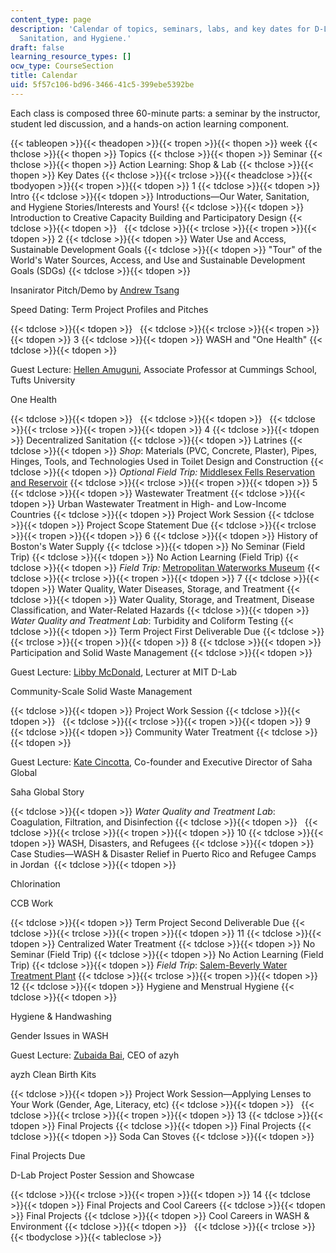 ```yaml
---
content_type: page
description: 'Calendar of topics, seminars, labs, and key dates for D-Lab: Water,
  Sanitation, and Hygiene.'
draft: false
learning_resource_types: []
ocw_type: CourseSection
title: Calendar
uid: 5f57c106-bd96-3466-41c5-399ebe5392be
---
```

Each class is composed three 60-minute parts: a seminar by the instructor, student led discussion, and a hands-on action learning component. 

{{< tableopen >}}{{< theadopen >}}{{< tropen >}}{{< thopen >}}
week
{{< thclose >}}{{< thopen >}}
Topics
{{< thclose >}}{{< thopen >}}
Seminar
{{< thclose >}}{{< thopen >}}
Action Learning: Shop & Lab
{{< thclose >}}{{< thopen >}}
Key Dates
{{< thclose >}}{{< trclose >}}{{< theadclose >}}{{< tbodyopen >}}{{< tropen >}}{{< tdopen >}}
1
{{< tdclose >}}{{< tdopen >}}
Intro
{{< tdclose >}}{{< tdopen >}}
Introductions—Our Water, Sanitation, and Hygiene Stories/Interests and Yours!
{{< tdclose >}}{{< tdopen >}}
Introduction to Creative Capacity Building and Participatory Design
{{< tdclose >}}{{< tdopen >}}
 
{{< tdclose >}}{{< trclose >}}{{< tropen >}}{{< tdopen >}}
2
{{< tdclose >}}{{< tdopen >}}
Water Use and Access, Sustainable Development Goals
{{< tdclose >}}{{< tdopen >}}
"Tour" of the World's Water Sources, Access, and Use and Sustainable Development Goals (SDGs)
{{< tdclose >}}{{< tdopen >}}

Insanirator Pitch/Demo by [Andrew Tsang](http://legatum.mit.edu/entrepreneur/andrew-tsang/)

Speed Dating: Term Project Profiles and Pitches

{{< tdclose >}}{{< tdopen >}}
 
{{< tdclose >}}{{< trclose >}}{{< tropen >}}{{< tdopen >}}
3
{{< tdclose >}}{{< tdopen >}}
WASH and "One Health"
{{< tdclose >}}{{< tdopen >}}

Guest Lecture: [Hellen Amuguni](https://vet.tufts.edu/people/faculty/j-hellen-amuguni), Associate Professor at Cummings School, Tufts University

One Health

{{< tdclose >}}{{< tdopen >}}
 
{{< tdclose >}}{{< tdopen >}}
 
{{< tdclose >}}{{< trclose >}}{{< tropen >}}{{< tdopen >}}
4
{{< tdclose >}}{{< tdopen >}}
Decentralized Sanitation
{{< tdclose >}}{{< tdopen >}}
Latrines
{{< tdclose >}}{{< tdopen >}}
*Shop*: Materials (PVC, Concrete, Plaster), Pipes, Hinges, Tools, and Technologies Used in Toilet Design and Construction
{{< tdclose >}}{{< tdopen >}}
*Optional Field Trip:* [Middlesex Fells Reservation and Reservoir](https://www.mass.gov/locations/middlesex-fells-reservation)
{{< tdclose >}}{{< trclose >}}{{< tropen >}}{{< tdopen >}}
5
{{< tdclose >}}{{< tdopen >}}
Wastewater Treatment
{{< tdclose >}}{{< tdopen >}}
Urban Wastewater Treatment in High- and Low-Income Countries
{{< tdclose >}}{{< tdopen >}}
Project Work Session
{{< tdclose >}}{{< tdopen >}}
Project Scope Statement Due
{{< tdclose >}}{{< trclose >}}{{< tropen >}}{{< tdopen >}}
6
{{< tdclose >}}{{< tdopen >}}
History of Boston's Water Supply
{{< tdclose >}}{{< tdopen >}}
No Seminar (Field Trip)
{{< tdclose >}}{{< tdopen >}}
No Action Learning (Field Trip)
{{< tdclose >}}{{< tdopen >}}
*Field Trip:* [Metropolitan Waterworks Museum](https://waterworksmuseum.org/)
{{< tdclose >}}{{< trclose >}}{{< tropen >}}{{< tdopen >}}
7
{{< tdclose >}}{{< tdopen >}}
Water Quality, Water Diseases, Storage, and Treatment
{{< tdclose >}}{{< tdopen >}}
Water Quality, Storage, and Treatment, Disease Classification, and Water-Related Hazards
{{< tdclose >}}{{< tdopen >}}
*Water Quality and Treatment Lab*: Turbidity and Coliform Testing
{{< tdclose >}}{{< tdopen >}}
Term Project First Deliverable Due
{{< tdclose >}}{{< trclose >}}{{< tropen >}}{{< tdopen >}}
8
{{< tdclose >}}{{< tdopen >}}
Participation and Solid Waste Management
{{< tdclose >}}{{< tdopen >}}

Guest Lecture: [Libby McDonald](https://d-lab.mit.edu/about/people/libby-mcdonald), Lecturer at MIT D-Lab

Community-Scale Solid Waste Management 

{{< tdclose >}}{{< tdopen >}}
Project Work Session
{{< tdclose >}}{{< tdopen >}}
 
{{< tdclose >}}{{< trclose >}}{{< tropen >}}{{< tdopen >}}
9
{{< tdclose >}}{{< tdopen >}}
Community Water Treatment
{{< tdclose >}}{{< tdopen >}}

Guest Lecture: [Kate Cincotta](https://sahaglobal.org/our-story/meet-our-team/), Co-founder and Executive Director of Saha Global

Saha Global Story

{{< tdclose >}}{{< tdopen >}}
*Water Quality and Treatment Lab*: Coagulation, Filtration, and Disinfection
{{< tdclose >}}{{< tdopen >}}
 
{{< tdclose >}}{{< trclose >}}{{< tropen >}}{{< tdopen >}}
10
{{< tdclose >}}{{< tdopen >}}
WASH, Disasters, and Refugees
{{< tdclose >}}{{< tdopen >}}
Case Studies—WASH & Disaster Relief in Puerto Rico and Refugee Camps in Jordan 
{{< tdclose >}}{{< tdopen >}}

Chlorination

CCB Work

{{< tdclose >}}{{< tdopen >}}
Term Project Second Deliverable Due
{{< tdclose >}}{{< trclose >}}{{< tropen >}}{{< tdopen >}}
11
{{< tdclose >}}{{< tdopen >}}
Centralized Water Treatment
{{< tdclose >}}{{< tdopen >}}
No Seminar (Field Trip)
{{< tdclose >}}{{< tdopen >}}
No Action Learning (Field Trip)
{{< tdclose >}}{{< tdopen >}}
*Field Trip*: [Salem-Beverly Water Treatment Plant](https://www.salem.com/water-sewer)
{{< tdclose >}}{{< trclose >}}{{< tropen >}}{{< tdopen >}}
12
{{< tdclose >}}{{< tdopen >}}
Hygiene and Menstrual Hygiene
{{< tdclose >}}{{< tdopen >}}

Hygiene & Handwashing

Gender Issues in WASH

Guest Lecture: [Zubaida Bai](https://www.ted.com/speakers/zubaida_bai), CEO of azyh

ayzh Clean Birth Kits

{{< tdclose >}}{{< tdopen >}}
Project Work Session—Applying Lenses to Your Work (Gender, Age, Literacy, etc)
{{< tdclose >}}{{< tdopen >}}
 
{{< tdclose >}}{{< trclose >}}{{< tropen >}}{{< tdopen >}}
13
{{< tdclose >}}{{< tdopen >}}
Final Projects
{{< tdclose >}}{{< tdopen >}}
Final Projects
{{< tdclose >}}{{< tdopen >}}
Soda Can Stoves
{{< tdclose >}}{{< tdopen >}}

Final Projects Due

D-Lab Project Poster Session and Showcase

{{< tdclose >}}{{< trclose >}}{{< tropen >}}{{< tdopen >}}
14
{{< tdclose >}}{{< tdopen >}}
Final Projects and Cool Careers
{{< tdclose >}}{{< tdopen >}}
Final Projects
{{< tdclose >}}{{< tdopen >}}
Cool Careers in WASH & Environment
{{< tdclose >}}{{< tdopen >}}
 
{{< tdclose >}}{{< trclose >}}{{< tbodyclose >}}{{< tableclose >}}